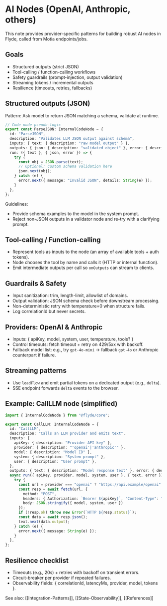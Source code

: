 # AI Nodes (OpenAI, Anthropic, others)

This note provides provider-specific patterns for building robust AI nodes in Flyde, called from Motia endpoints/jobs.

## Goals
- Structured outputs (strict JSON)
- Tool-calling / function-calling workflows
- Safety guardrails (prompt-injection, output validation)
- Streaming tokens / incremental outputs
- Resilience (timeouts, retries, fallbacks)

## Structured outputs (JSON)
Pattern: Ask model to return JSON matching a schema, validate at runtime.
```ts
// Code node pseudo-logic
export const ParseJSON: InternalCodeNode = {
  id: "ParseJSON",
  description: "Validates LLM JSON output against schema",
  inputs: { text: { description: "raw model output" } },
  outputs: { json: { description: "validated object" }, error: { description: "validation errors" } },
  run: ({ text }, { json, error }) => {
    try {
      const obj = JSON.parse(text);
      // Optional: custom schema validation here
      json.next(obj);
    } catch (e) {
      error.next({ message: "Invalid JSON", details: String(e) });
    }
  },
};
```
Guidelines:
- Provide schema examples to the model in the system prompt.
- Reject non-JSON outputs in a validator node and re-try with a clarifying prompt.

## Tool-calling / Function-calling
- Represent tools as inputs to the node (an array of available tools + auth tokens).
- Node chooses the tool by name and calls it (HTTP or internal function).
- Emit intermediate outputs per call so `onOutputs` can stream to clients.

## Guardrails & Safety
- Input sanitization: trim, length-limit, allowlist of domains.
- Output validation: JSON schema check before downstream processing.
- Non-deterministic retry with temperature=0 when structure fails.
- Log correlationId but never secrets.

## Providers: OpenAI & Anthropic
- Inputs: { apiKey, model, system, user, temperature, tools? }
- Control timeouts: fetch timeout + retry on 429/5xx with backoff.
- Fallback model list: e.g., try `gpt-4o-mini` -> fallback `gpt-4o` or Anthropic counterpart if failure.

## Streaming patterns
- Use `loadFlow` and emit partial tokens on a dedicated output (e.g., `delta`).
- SSE endpoint forwards `delta` events to the browser.

## Example: CallLLM node (simplified)
```ts
import { InternalCodeNode } from "@flyde/core";

export const CallLLM: InternalCodeNode = {
  id: "CallLLM",
  description: "Calls an LLM provider and emits text",
  inputs: {
    apiKey: { description: "Provider API key" },
    provider: { description: "'openai'|'anthropic'" },
    model: { description: "Model ID" },
    system: { description: "System prompt" },
    user: { description: "User prompt" },
  },
  outputs: { text: { description: "Model response text" }, error: { description: "Error" } },
  async run({ apiKey, provider, model, system, user }, { text, error }) {
    try {
      const url = provider === "openai" ? "https://api.example/openai" : "https://api.example/anthropic";
      const resp = await fetch(url, {
        method: "POST",
        headers: { Authorization: `Bearer ${apiKey}`, "Content-Type": "application/json" },
        body: JSON.stringify({ model, system, user })
      });
      if (!resp.ok) throw new Error(`HTTP ${resp.status}`);
      const data = await resp.json();
      text.next(data.output);
    } catch (e) {
      error.next({ message: String(e) });
    }
  },
};
```

## Resilience checklist
- Timeouts (e.g., 20s) + retries with backoff on transient errors.
- Circuit-breaker per provider if repeated failures.
- Observability fields: { correlationId, latencyMs, provider, model, tokens }.

See also: [[Integration-Patterns]], [[State-Observability]], [[References]]

